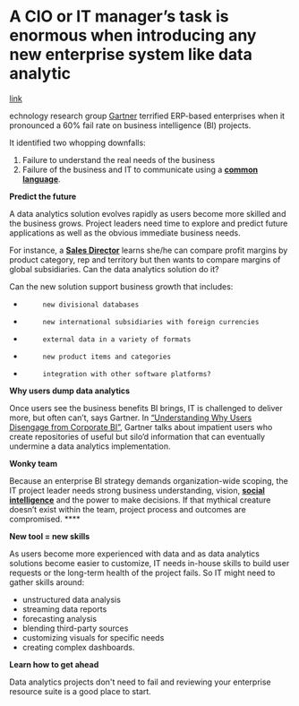 # A CIO or IT manager’s task is enormous when introducing any new enterprise system like data analytic

[link](https://www.phocassoftware.com/business-intelligence-blog/why-business-intelligence-projects-fail)

echnology research group [Gartner](http://www.gartner.com/technology/home.jsp) terrified ERP-based enterprises when it pronounced a 60% fail rate on business intelligence \(BI\) projects. 

It identified two whopping downfalls: 

1.  Failure to understand the real needs of the business  
2.  Failure of the business and IT to communicate using a [**common language**](https://www.phocassoftware.com/business-intelligence-blog/translate-your-business-intelligence-geek-speak).

**Predict the future**

A data analytics solution evolves rapidly as users become more skilled and the business grows.  Project leaders need time to explore and predict future applications as well as the obvious immediate business needs. 

For instance, a [**Sales Director**](https://www.phocassoftware.com/5-metrics-webinar-on-demand) learns she/he can compare profit margins by product category, rep and territory but then wants to compare margins of global subsidiaries. Can the data analytics solution do it? 

Can the new solution support business growth that includes: 

*          new divisional databases
*          new international subsidiaries with foreign currencies
*          external data in a variety of formats
*          new product items and categories
*          integration with other software platforms? 

**Why users dump data analytics**

Once users see the business benefits BI brings, IT is challenged to deliver more, but often can’t, says Gartner. In [“Understanding Why Users Disengage from Corporate BI”](https://www.gartner.com/doc/3072718/understanding-users-disengage-corporate-bi), Gartner talks about impatient users who create repositories of useful but silo’d information that can eventually undermine a data analytics  implementation. 

**Wonky team**

Because an enterprise BI strategy demands organization-wide scoping, the IT project leader needs strong business understanding, vision, [**social intelligence**](https://www.phocassoftware.com/business-intelligence-blog/develop-socially-intelligent-leaders-with-bi) and the power to make decisions. If that mythical creature doesn’t exist within the team, project process and outcomes are compromised. ****

**New tool = new skills**

As users become more experienced with data and as data analytics solutions become easier to customize, IT needs in-house skills to build user requests or the long-term health of the project fails. So IT might need to gather skills around: 

* unstructured data analysis
* streaming data reports
* forecasting analysis
* blending third-party sources
* customizing visuals for specific needs
* creating complex dashboards.

**Learn how to get ahead**

Data analytics projects don't need to fail and reviewing your enterprise resource suite is a good place to start.   




